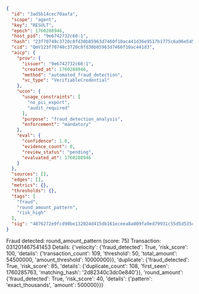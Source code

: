 ```json
{
  "id": "3ad5b14cec70aafa",
  "scope": "agent",
  "key": "RESULT",
  "epoch": 1760288946,
  "host_pid": "9e6742732c60:1",
  "hash": "23f70748c3720c8fd30b85963d7460f10ac441d36e9517b1775c6a96e54532bb",
  "cid": "QmV123f70748c3720c8fd30b85963d7460f10ac441d3",
  "aicp": {
    "prov": {
      "issuer": "9e6742732c60:1",
      "created_at": 1760288946,
      "method": "automated_fraud_detection",
      "vc_type": "VerifiableCredential"
    },
    "ucon": {
      "usage_constraints": [
        "no_pii_export",
        "audit_required"
      ],
      "purpose": "fraud_detection_analysis",
      "enforcement": "mandatory"
    },
    "eval": {
      "confidence": 1.0,
      "evidence_count": 0,
      "review_status": "pending",
      "evaluated_at": 1760288946
    }
  },
  "sources": [],
  "edges": [],
  "metrics": {},
  "thresholds": {},
  "tags": [
    "fraud",
    "round_amount_pattern",
    "risk_high"
  ],
  "sig": "4876272e9fcd90be132024d415db161eceea8a009fa9ed79931c55d5d535c003"
}
```

Fraud detected: round_amount_pattern (score: 75)
Transaction: 031201467541453
Details: {'velocity': {'fraud_detected': True, 'risk_score': 100, 'details': {'transaction_count': 109, 'threshold': 50, 'total_amount': 54500000, 'amount_threshold': 10000000}}, 'duplicate': {'fraud_detected': True, 'risk_score': 85, 'details': {'duplicate_count': 108, 'first_seen': 1760285763, 'matching_hash': '2d82340c3dc0e840'}}, 'round_amount': {'fraud_detected': True, 'risk_score': 40, 'details': {'pattern': 'exact_thousands', 'amount': 500000}}}